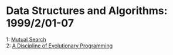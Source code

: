 # Data Structures and Algorithms: 1999/2/01-07  
1: [Mutual Search](https://doi.org/10.48550/arXiv.cs/9902005)  
2: [A Discipline of Evolutionary Programming](https://doi.org/10.48550/arXiv.cs/9902006)  